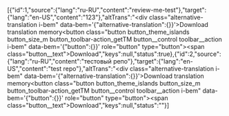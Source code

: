 [{"id":1,"source":{"lang":"ru-RU","content":"review-me-test"},"target":{"lang":"en-US","content":"123"},"altTrans":"<div class=\"alternative-translation i-bem\" data-bem='{\"alternative-translation\":{}}'>Download translation memory<button class=\"button button_theme_islands button_size_m button_toolbar-action_getTM button__control toolbar__action i-bem\" data-bem='{\"button\":{}}' role=\"button\" type=\"button\"><span class=\"button__text\">Download</span></button></div>","keys":null,"status":true},{"id":2,"source":{"lang":"ru-RU","content":"тестовый репо"},"target":{"lang":"en-US","content":"test repo"},"altTrans":"<div class=\"alternative-translation i-bem\" data-bem='{\"alternative-translation\":{}}'>Download translation memory<button class=\"button button_theme_islands button_size_m button_toolbar-action_getTM button__control toolbar__action i-bem\" data-bem='{\"button\":{}}' role=\"button\" type=\"button\"><span class=\"button__text\">Download</span></button></div>","keys":null,"status":""}]